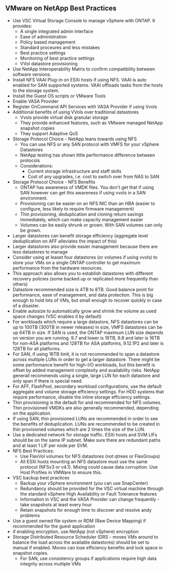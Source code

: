 ## VMware on NetApp Best Practices
* Use VSC Virtual Storage Console to manage vSphere with ONTAP.  It provides:
  - A single integrated admin interface
  - Ease of administration
  - Policy based management
  - Standard proceures and less mistakes
  - Best practice settings
  - Monitoring of best practice settings
  - VVol datastore provisioning
* Use NetApp Interoperability Matrix to confirm compatibility between software versions.
* Install NFS VAAI Plug-in on ESXi hosts if using NFS.  VAAI is auto enabled for SAN supported systems.  VAAI offloads tasks from the hosts to the storage system.
* Install the Guest OS scripts or VMware Tools
* Enable VASA Provider
* Register OnCommand API Services with VASA Provider if using Vvols
* Additional benefits of using VVols over traditional datastores
  - Vvols provide virtual disk granular storage
  - They provide enhanced features, such as VMware managed NetApp snapshot copies
  - They support Adaptive QoS
* Storage Protocol Choice - NetApp leans towards using NFS
  - You can use NFS or any SAN protocol with VMFS for your vSphere Datastores
  - NetApp testing has shown little performance difference between protocols
  - Considerations:
    * Current storage infrastructure and staff skills
    * Cost of any upgrades, i.e. cost to switch over from NAS to SAN
* Storage Protocol Choice - NFS Benefits
  - ONTAP has awareness of VMDK files.  You don't get that if using SAN however can get this awareness if using vvols in a SAN environment.
  - Provisioning can be easier on an NFS NIC than an HBA (easier to configure, less likely to require firmware management)
  - Thin provisioning, deduplication and cloning return savings immediately, which can make capacity management easier
  - Volumes can be easily shrunk or grown.  With SAN volumes can only be grown.
* Larger datastores can benefit storage efficiency (aggregate level deduplication on AFF alleviates the impact of this)
* Larger datastores also provide easier management because there are less datastores to manage
* Consider using at leaset four datastores (or volumes if using vvols) to store your VMs on a single ONTAP controller to get maximum performance from the hardware resources.
* This approach also allows you to establish datastores with different recovery policies (some backed up or replicated more frequently than others)
* Datastore recommended size is 4TB to 8TB.  Good balance point for performance, ease of management, and data protection.  This is big enough to hold lots of VMs, but small enough to recover quickly in case of a disaster.
* Enable autosize to automatically grow and shrink the volume as used space changes (VSC enables it by default)
* For workloads which require a large datastore, NFS datastores can be up to 100TB (300TB in newer releases) in size, VMFS datastores can be up 64TB in size.  If SAN is used, the ONTAP maximum LUN size depends on version you are running. 9.7 and lower is 16TB, 9.8 and later is 16TB for non-ASA platforms and 128TB for ASA platforms, 9.12.1P2 and later is 128TB for all platforms.
* For SAN, if using 16TB limit, it is not recommended to span a datastore across multiple LUNs in order to get a larger datastore.  There might be some performance benefit for high-I/O workloads, but this benefit is offset by added management complexity and availability risks.  NetApp generall recommends using a single, large LUN for each datastore and only span if there is special need.
* For AFF, FlashPool, secondary workload configurations, use the default aggregate and volume storage efficiency settings.  For HDD systems that require performance, disable the inline storage efficiency settings. 
*  Thin provisioning is the default for and recommended for NFS volumes.  Thin provisioned VMDKs are also generally recommended, depending on the application.
*  If using SAN, thin provisioned LUNs are recommended in order to see the benefits of deduplication.  LUNs are recommended to be created in thin provisioned volumes which are 2 times the size of the LUN.
*  Use a dedicated network for storage traffic.  ESXi hosts and SVM LIFs should be on the same IP subnet.  Make sure there are redundant paths and at least 1 LIF per node per SVM.
*  NFS Best Practices:
   - Use FlexVol volumes for NFS datastores (not qtrees or FlexGroups)
   - All ESXi hosts mounting an NFS datastore must use the same protocol (NFSv3 or v4.1).  Mixing could cause data corruption.  Use Host Profiles in VMWare to ensure this.
* VSC backup best practices
  - Backup your vSphere environment (you can use SnapCenter)
  - Redundancy should be provided for the VSC virtual machine through the standard vSphere High Availability or Fault Tolerance features
  - Information in VSC and the VASA Provider can change frequently - take snapshots at least every hour
  - Retain snapshots for enough time to discover and resolve andy problems
* Use a guest owned file system or RDM (Raw Device Mapping) if recommended for the guest application
* if enabling encryption, use NetApp (not vSphere) encryption
* Storage Distributed Resource Scheduler (DRS - moves VMs around to balance the load across the available datastores) should be set to manual if enabled.  Moves can lose efficiency benefits and lock space in snapshot copies.
  - For SAN, use consistency groups if applications require high data integrity across multiple VMs
